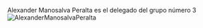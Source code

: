 Alexander Manosalva Peralta es el delegado del grupo número 3
![AlexanderManosalvaPeralta](https://i.pinimg.com/564x/19/58/21/195821cefa5bf1beb153015097893a97.jpg)
